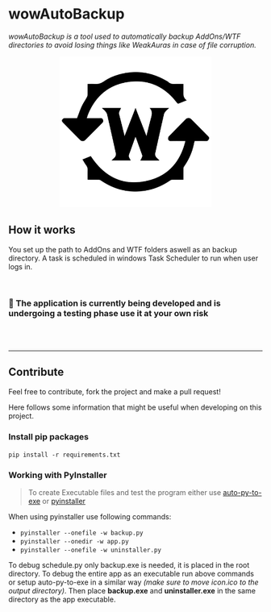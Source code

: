# wowAutoBackup

_wowAutoBackup is a tool used to automatically backup AddOns/WTF directories to avoid losing things like WeakAuras in case of file corruption._

<center>
<img src="assets/icon.svg" alt="drawing" width="300"/>
</center>

## How it works

You set up the path to AddOns and WTF folders aswell as an backup directory.
A task is scheduled in windows Task Scheduler to run when user logs in.

<br>

### 🚧 The application is currently being developed and is undergoing a testing phase **use it at your own risk**

<br>

<br>

---

## Contribute

Feel free to contribute, fork the project and make a pull request!

Here follows some information that might be useful when developing on this project.

### Install pip packages

`pip install -r requirements.txt`

### Working with PyInstaller

> To create Executable files and test the program either use [auto-py-to-exe](https://pypi.org/project/auto-py-to-exe/) or [pyinstaller](https://pypi.org/project/pyinstaller/)

When using pyinstaller use following commands:

- `pyinstaller --onefile -w backup.py`
- `pyinstaller --onedir -w app.py`
- `pyinstaller --onefile -w uninstaller.py`

To debug schedule.py only backup.exe is needed, it is placed in the root directory.
To debug the entire app as an executable run above commands or setup auto-py-to-exe in a similar way _(make sure to move icon.ico to the output directory)_. Then place **backup.exe** and **uninstaller.exe** in the same directory as the app executable.
